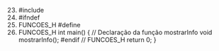23. #include
24. #ifndef
25. FUNCOES_H #define
26. FUNCOES_H
int main() {
// Declaração da função mostrarInfo void mostrarInfo();
 #endif
 // FUNCOES_H
return 0; }
